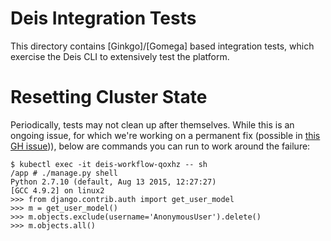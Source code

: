 # Deis Integration Tests

This directory contains [Ginkgo]/[Gomega] based integration tests, which exercise
the Deis CLI to extensively test the platform.

# Resetting Cluster State

Periodically, tests may not clean up after themselves. While this is an ongoing issue,
for which we're working on a permanent fix (possible in [this GH issue](https://github.com/deis/workflow/issues/125))),
below are commands you can run to work around the failure:

```console
$ kubectl exec -it deis-workflow-qoxhz -- sh
/app # ./manage.py shell
Python 2.7.10 (default, Aug 13 2015, 12:27:27)
[GCC 4.9.2] on linux2
>>> from django.contrib.auth import get_user_model
>>> m = get_user_model()
>>> m.objects.exclude(username='AnonymousUser').delete()
>>> m.objects.all()                                     
```
